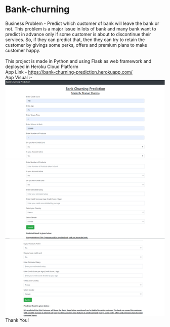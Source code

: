 # Bank-churning
Business Problem - Predict which customer of bank will leave the bank or not. This problem is a major issue in lots of bank and many bank want to predict in advance only if some customer is about to discontinue their services. So, if they can predict that, then they can try to retain the customer by givings some perks, offers and premium plans to make customer happy.
<br><br>
This project is made in Python and using Flask as web framework and deployed in Heroku Cloud Platform
<br>
App Link - https://bank-churning-prediction.herokuapp.com/
<br>
App Visual :- 
<br>
<img src = "https://github.com/manansharma27/Bank-churning/blob/master/img.PNG">
<br>
<img src = "https://github.com/manansharma27/Bank-churning/blob/master/image.PNG">
<br>
<img src = "https://github.com/manansharma27/Bank-churning/blob/master/img3.PNG">
<br>
Thank You!
